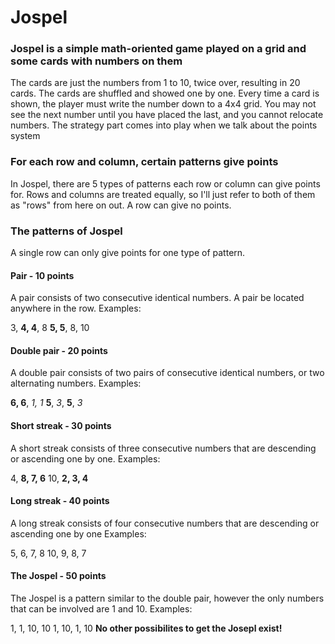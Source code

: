 # Jospel

### Jospel is a simple math-oriented game played on a grid and some cards with numbers on them  

The cards are just the numbers from 1 to 10, twice over, resulting in 20 cards. The cards are shuffled and showed one by one. Every time a card is shown, the player must write the number down to a 4x4 grid. You may not see the next number until you have placed the last, and you cannot relocate numbers. The strategy part comes into play when we talk about the points system

### For each row and column, certain patterns give points

In Jospel, there are 5 types of patterns each row or column can give points for. Rows and columns are treated equally, so I'll just refer to both of them as "rows" from here on out. A row can give no points.

### The patterns of Jospel

A single row can only give points for one type of pattern.

#### Pair - 10 points
A pair consists of two consecutive identical numbers. A pair be located anywhere in the row.
Examples:

3, __4, 4__, 8
__5, 5__, 8, 10

#### Double pair - 20 points
A double pair consists of two pairs of consecutive identical numbers, or two alternating numbers.
Examples:

**6, 6**, *1, 1*
**5**, *3*, **5**, *3*

#### Short streak - 30 points
A short streak consists of three consecutive numbers that are descending or ascending one by one.
Examples:

4, __8, 7, 6__
10, __2, 3, 4__

#### Long streak - 40 points
A long streak consists of four consecutive numbers that are descending or ascending one by one
Examples:

5, 6, 7, 8
10, 9, 8, 7

#### The Jospel - 50 points
The Jospel is a pattern similar to the double pair, however the only numbers that can be involved are 1 and 10.
Examples:

1, 1, 10, 10
1, 10, 1, 10
**No other possibilites to get the Josepl exist!**
